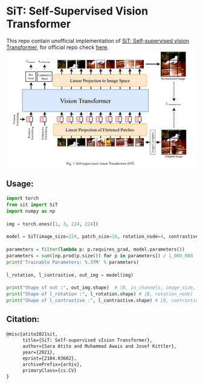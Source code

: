 # SiT: Self-Supervised Vision Transformer
This repo contain unofficial implementation of [SiT: Self-supervised vIsion Transformer](https://arxiv.org/abs/2104.03602), for official repo check [here](https://github.com/Sara-Ahmed/SiT).
![](assets/model.PNG)

## Usage:
```python
import torch
from sit import SiT
import numpy as np

img = torch.ones([1, 3, 224, 224])

model = SiT(image_size=224, patch_size=16, rotation_node=4, contrastive_head=512)

parameters = filter(lambda p: p.requires_grad, model.parameters())
parameters = sum([np.prod(p.size()) for p in parameters]) / 1_000_000
print('Trainable Parameters: %.3fM' % parameters)

l_rotation, l_contrastive, out_img = model(img)

print("Shape of out :", out_img.shape)  # [B, in_channels, image_size, image_size]
print("Shape of l_rotation :", l_rotation.shape) # [B, rotation_node]
print("Shape of l_contrastive :", l_contrastive.shape) # [B, contrastive_head]
```

## Citation:
```
@misc{atito2021sit,
      title={SiT: Self-supervised vIsion Transformer}, 
      author={Sara Atito and Muhammad Awais and Josef Kittler},
      year={2021},
      eprint={2104.03602},
      archivePrefix={arXiv},
      primaryClass={cs.CV}
}
```

